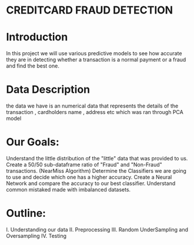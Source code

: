 # CREDITCARD FRAUD DETECTION

# Introduction 
In this project we will use various predictive models to see how accurate they are in detecting whether a transaction is a normal payment or a fraud and find the best one.
# Data Description 
the data we have is an numerical data that represents the details of the transaction , cardholders name , address etc which was ran through PCA model
# Our Goals: 
Understand the little distribution of the "little" data that was provided to us.
Create a 50/50 sub-dataframe ratio of "Fraud" and "Non-Fraud" transactions. (NearMiss Algorithm)
Determine the Classifiers we are going to use and decide which one has a higher accuracy.
Create a Neural Network and compare the accuracy to our best classifier.
Understand common mistaked made with imbalanced datasets.

# Outline:
I. Understanding our data
II. Preprocessing
III. Random UnderSampling and Oversampling
IV. Testing
